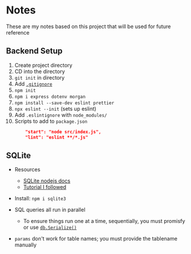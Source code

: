 # Notes

These are my notes based on this project that will be used for future reference

## Backend Setup

1. Create project directory
2. CD into the directory
3. `git init` in directory
4. Add [`.gitignore`](https://github.com/github/gitignore/blob/master/Node.gitignore)
5. `npm init`
6. `npm i express dotenv morgan`
7. `npm install --save-dev eslint prettier`
8. `npx eslint --init` (sets up eslint)
9. Add `.eslintignore` with `node_modules/`
10. Scripts to add to `package.json`
    ```json
        "start": "node src/index.js",
        "lint": "eslint **/*.js"
    ```

## SQLite

- Resources
  - [SQLite nodejs docs](https://github.com/mapbox/node-sqlite3/wiki)
  - [Tutorial I followed](https://stackabuse.com/a-sqlite-tutorial-with-node-js/)

- Install: `npm i sqlite3`
- SQL queries all run in parallel
  - To ensure things run one at a time, sequentially, you must promisfy or use [`db.Serialize()`](https://github.com/mapbox/node-sqlite3/wiki/Control-Flow)
- `params` don't work for table names; you must provide the tablename manually
